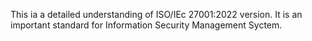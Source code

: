 This ia a detailed understanding of ISO/IEc 27001:2022 version. It is an important standard for Information Security Management Syctem.
